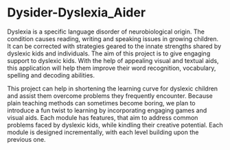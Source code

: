 # Dysider-Dyslexia_Aider
Dyslexia is a specific language disorder of neurobiological origin. The condition causes reading, writing and speaking issues in growing children. It can be corrected with strategies geared to the innate strengths shared by dyslexic kids and individuals. The aim of this project is to give engaging support to dyslexic kids. With the help of appealing visual and textual aids, this application will help them improve their word recognition, vocabulary, spelling and decoding abilities.

This project can help in shortening the learning curve for dyslexic children and assist them overcome problems they frequently encounter. Because plain teaching methods can sometimes become boring, we plan to introduce a fun twist to learning by incorporating engaging games and visual aids. Each module has features, that aim to address common problems faced by dyslexic kids, while kindling their creative potential. Each module is designed incrementally, with each level building upon the previous one.
